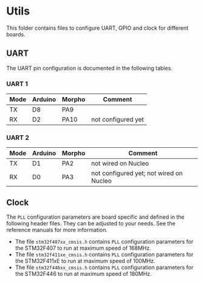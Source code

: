 # Utils

This folder contains files to configure UART, GPIO and clock for different boards.

## UART
The UART pin configuration is documented in the following tables.

### UART 1

| Mode | Arduino | Morpho | Comment            |
| ---- | ------- | ------ | ------------------ |
| TX   | D8      | PA9    |                    |
| RX   | D2      | PA10   | not configured yet |

### UART 2

| Mode | Arduino | Morpho | Comment                                 |
| ---- | ------- | ------ | --------------------------------------- |
| TX   | D1      | PA2    | not wired on Nucleo                     |
| RX   | D0      | PA3    | not configured yet; not wired on Nucleo |

## Clock

The `PLL` configuration parameters are board specific and defined in the following header files. They can be adjusted to your needs. See the reference manuals for more information. 

* The file `stm32f407xx_cmsis.h` contains `PLL` configuration parameters for the STM32F407 to run at maximum speed of 168MHz.
* The file `stm32f411xe_cmsis.h` contains `PLL` configuration parameters for the STM32F411xE to run at maximum speed of 100MHz.
* The file `stm32f446xx_cmsis.h` contains `PLL` configuration parameters for the STM32F446 to run at maximum speed of 180MHz.
